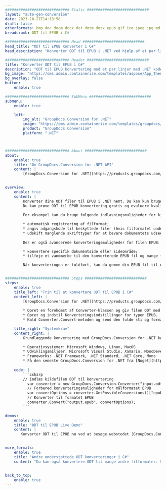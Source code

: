```yaml
---
############################# Static ############################
layout: "auto-gen-conversion"
date: 2023-10-27T14:10:58
draft: false
otherformats: bmp doc docm docx dot dotm dotx epub gif ico jpeg jpg md odt ott pdf png psd rtf tex tif tiff txt xps
breadcrumb: ODT til EPUB i C#

############################# Head ############################
head_title: "ODT til EPUB Konverter i C#"
head_description: "Konverter ODT til EPUB i .NET ved hjælp af et par linjer kode. Brug GroupDocs Document Conversion API til at konvertere over 160 filformater."

############################# Header ############################
title: "Konverter ODT til EPUB i C#"
description: "ODT til EPUB konvertering med et par linjer med .NET kode"
bg_image: "https://cms.admin.containerize.com/templates/aspose/App_Themes/V3/images/bg/header1.png"
bg_overlay: false
button:
    enable: true

############################# SubMenu ############################
submenu:
    enable: true

    left:
        img_alt: "GroupDocs.Conversion for .NET"
        image: "https://cms.admin.containerize.com/templates/groupdocs/images/product-logos/90x90-noborder/groupdocs-conversion-net.png"
        product: "GroupDocs.Conversion"
        platform: ".NET"



############################# About ############################
about:
    enable: true
    title: "Om GroupDocs.Conversion for .NET API"
    content: |
        [GroupDocs.Conversion for .NET](https://products.groupdocs.com/conversion/net/) kan bruges til at konvertere Microsoft Word, Excel, PowerPoint, PDF, Visio og andre formater. GroupDocs.Conversion er en selvstændig API, der er velegnet til back-end og interne systemer, hvor høj ydeevne er påkrævet. Det afhænger ikke af nogen software som Microsoft eller Open Office.
    

overview:
    enable: true
    content: |
        Konverter dine ODT filer til EPUB i .NET nemt. Du kan kun bruge et par C# kodelinjer i enhver platform efter eget valg, såsom - Windows, Linux, macOS.
        Du kan prøve ODT til EPUB konvertering gratis og evaluere kvaliteten af ​​konverteringsresultaterne. Sammen med simple filkonverteringsscenarier kan du prøve mere avancerede muligheder for at indlæse kilden ODT fil og for at gemme output EPUB resultat. 
        
        For eksempel kan du bruge følgende indlæsningsmuligheder for kilden ODT:

        * automatisk registrering af filformat;
        * angiv adgangskode til beskyttede filer (hvis filformatet understøtter det);
        * udskift manglende skrifttyper for at bevare dokumentets udseende.
        
        Der er også avancerede konverteringsmuligheder for filen EPUB:

        * konvertere specifik dokumentside eller sideområde;
        * tilføje et vandmærke til den konverterede EPUB fil og mange flere.

        Når konverteringen er fuldført, kan du gemme din EPUB-fil til den lokale filsti eller ethvert tredjepartslager som FTP, Amazon S3, Google Drive, Dropbox osv. Bemærk venligst - for at konvertere ODT til {{ TO}} er der ikke behov for yderligere software installeret - som MS Office, Open Office, Adobe Acrobat Reader osv.


############################# Steps ############################
steps:
    enable: true
    title_left: "Trin til at konvertere ODT til EPUB i C#"
    content_left: |
        [GroupDocs.Conversion for .NET](https://products.groupdocs.com/conversion/net/) gør det nemt for udviklere at konvertere en ODT fil til EPUB med et par linjer kode.
        
        * Opret en forekomst af Converter-klassen og giv filen ODT med den fulde sti
        * Opret og indstil Konverteringsindstillinger for typen EPUB.
        * Kald Converter.Convert-metoden og send den fulde sti og format (EPUB) som en parameter

    title_right: "Systemkrav"
    content_right: |
        Grundlæggende konvertering med GroupDocs.Conversion for .NET kan udføres med nogle få enkle trin. Vores API'er understøttes på alle større platforme og operativsystemer. Før du udfører koden nedenfor, skal du sørge for, at du har følgende forudsætninger installeret på dit system.

        * Operativsystemer: Microsoft Windows, Linux, MacOS
        * Udviklingsmiljøer: Microsoft Visual Studio, Xamarin, MonoDevelop
        * Frameworks: .NET Framework, .NET Standard, .NET Core, Mono
        * Få den seneste GroupDocs.Conversion for .NET fra [Nuget](https://www.nuget.org/packages/groupdocs.conversion)
         
    code: |
        ```csharp    
        // Indlæs kildefilen ODT til konvertering
          var converter = new GroupDocs.Conversion.Converter("input.odt");
          // Forbered konverteringsmuligheder for målformatet EPUB
          var convertOptions = converter.GetPossibleConversions()["epub"].ConvertOptions;
          // Konverter til formatet EPUB
          converter.Convert("output.epub", convertOptions);
        ```

demos:
    enable: true
    title: "ODT til EPUB Live Demo"
    content: |
       Konverter ODT til EPUB nu ved at besøge webstedet [GroupDocs.Conversion App](https://products.groupdocs.app/conversion/family). Online demo har følgende fordele
          

more_formats:
    enable: true
    title: "Andre understøttede ODT konverteringer i C#"
    content: "Du kan også konvertere ODT til mange andre filformater. Se venligst listen nedenfor."
       
       
back_to_top:
    enable: true
---
```

